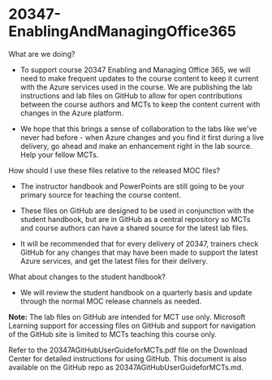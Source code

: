 # 20347-EnablingAndManagingOffice365



What are we doing?


- To support course 20347 Enabling and Managing Office 365, we will need to make frequent updates to the course content to keep it current with the Azure services used in the course. We are publishing the lab instructions and lab files on GitHub to allow for open contributions between the course authors and MCTs to keep the content current with changes in the Azure platform.

- We hope that this brings a sense of collaboration to the labs like we've never had before - when Azure changes and you find it first during a live delivery, go ahead and make an enhancement right in the lab source. Help your fellow MCTs.



How should I use these files relative to the released MOC files?


- The instructor handbook and PowerPoints are still going to be your primary source for teaching the course content.

- These files on GitHub are designed to be used in conjunction with the student handbook, but are in GitHub as a central repository so MCTs and course authors can have a shared source for the latest lab files.

- It will be recommended that for every delivery of 20347, trainers check GitHub for any changes that may have been made to support the latest Azure services, and get the latest files for their delivery.



What about changes to the student handbook?
- We will review the student handbook on a quarterly basis and update through the normal MOC release channels as needed.

**Note:** The lab files on GitHub are intended for MCT use only. Microsoft Learning support for accessing files on GitHub and support for navigation of the GitHub site is limited to MCTs teaching this course only.

Refer to the 20347AGitHubUserGuideforMCTs.pdf file on the Download Center for detailed instructions for using GitHub. This document is also available on the GitHub repo as 20347AGitHubUserGuideforMCTs.md.  